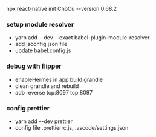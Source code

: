 npx react-native init ChoCu --version 0.68.2

### setup module resolver

-  yarn add --dev --exact babel-plugin-module-resolver
-  add jsconfig.json file
-  update babel.config.js

### debug with flipper

-   enableHermes in app build.grandle
-   clean grandle and rebuild
-   adb reverse tcp:8097 tcp:8097

### config prettier

-   yarn add --dev prettier
-   config file .prettierrc.js, .vscode/settings.json